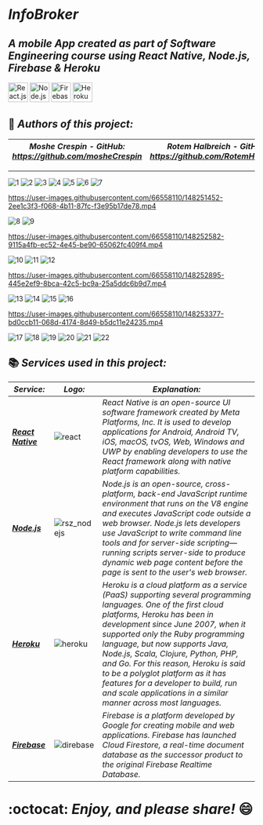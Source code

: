 # *InfoBroker*
## *A mobile App created as part of Software Engineering course using React Native, Node.js, Firebase & Heroku*

<a href="https://reactnative.dev/" title="React Native"> <img src="https://github.com/tomchen/stack-icons/blob/master/logos/react.svg" alt="React.js + React Native" width="40" height="40"/></a>
<a href="https://nodejs.org/en/" title="Node.js"> <img src="https://github.com/tomchen/stack-icons/blob/master/logos/nodejs.svg" alt="Node.js" width="40" height="40"/></a>
<a href="https://firebase.google.com/" title="Firebase"> <img src="https://github.com/tomchen/stack-icons/blob/master/logos/firebase.svg" alt="Firebase" width="40" height="40"/></a>
<a href="https://id.heroku.com/login" title="Heroku"> <img src="https://github.com/tomchen/stack-icons/blob/master/logos/heroku-icon.svg" alt="Heroku" width="40" height="40"/></a>

## :pencil: *Authors of this project:*
| *Moshe Crespin  -  GitHub: https://github.com/mosheCrespin* | *Rotem Halbreich  -  GitHub: https://github.com/RotemHalbreich* |
------------------------------------------------------|----------------------------------------------------
-----------------------------------------------------------------------------------------------------------

![1](https://user-images.githubusercontent.com/66558110/148249219-22e6755d-7d65-4ebb-94ea-7df67acb2651.JPG)
![2](https://user-images.githubusercontent.com/66558110/148249269-46659c47-743e-4d71-a7f9-f2e7b5056719.JPG)
![3](https://user-images.githubusercontent.com/66558110/148249362-9b595b4d-149f-40f8-b2e0-b6aa42419c3a.JPG)
![4](https://user-images.githubusercontent.com/66558110/148249401-ceefa09b-1d0a-478a-ba03-223023a430b0.JPG)
![5](https://user-images.githubusercontent.com/66558110/148249449-e24a76e2-1b66-4e57-a4a7-d212f82df0b9.JPG)
![6](https://user-images.githubusercontent.com/66558110/148253120-4faf3789-f22e-47a8-9a09-08a6a6ce8dd6.JPG)
![7](https://user-images.githubusercontent.com/66558110/148252445-cf8cb7d4-bb50-4a1d-bf30-07e16356ddc2.JPG)

https://user-images.githubusercontent.com/66558110/148251452-2ee1c3f3-f068-4b11-87fc-f3e95b17de78.mp4 

![8](https://user-images.githubusercontent.com/66558110/148249628-7702f0e5-ff34-47bc-b8f1-11c9e500e7f6.JPG)
![9](https://user-images.githubusercontent.com/66558110/148252499-bb79bc52-21ff-4ee5-98af-f27ab9ca05b7.JPG)

https://user-images.githubusercontent.com/66558110/148252582-9115a4fb-ec52-4e45-be90-65062fc409f4.mp4

![10](https://user-images.githubusercontent.com/66558110/148249718-249e8f54-018e-4297-a23d-e36342875517.JPG)
![11](https://user-images.githubusercontent.com/66558110/148249757-77221dda-1e73-4880-887d-c5476c98c0eb.JPG)
![12](https://user-images.githubusercontent.com/66558110/148252745-664aa3cd-fd99-407a-825f-14a86f205039.JPG)

https://user-images.githubusercontent.com/66558110/148252895-445e2ef9-8bca-42c5-bc9a-25a5ddc6b9d7.mp4

![13](https://user-images.githubusercontent.com/66558110/148252802-f0bacc6c-924a-4ba8-8ffe-52813fde37be.JPG)
![14](https://user-images.githubusercontent.com/66558110/148249839-33562d5f-99f9-461b-9078-e3e35fa69888.JPG)
![15](https://user-images.githubusercontent.com/66558110/148249906-8315edff-d9fd-47a2-bec3-45a59dbf8965.JPG)
![16](https://user-images.githubusercontent.com/66558110/148253290-2eaef55c-bfde-4889-901a-18fe67370cfe.JPG)

https://user-images.githubusercontent.com/66558110/148253377-bd0ccb11-068d-4174-8d49-b5dc11e24235.mp4

![17](https://user-images.githubusercontent.com/66558110/148253453-18f34d56-3a37-462d-af97-8603ac38c097.JPG)
![18](https://user-images.githubusercontent.com/66558110/148249960-7b866268-8dfa-4a40-8810-4ee2b845611c.JPG)
![19](https://user-images.githubusercontent.com/66558110/148249994-bab432c2-bb74-4ff2-8cdb-8b917a78a8e4.JPG)
![20](https://user-images.githubusercontent.com/66558110/148250042-a34a3b87-18f1-427c-9448-e68cc3203dc1.JPG)
![21](https://user-images.githubusercontent.com/66558110/148250065-50f7d732-220e-4476-a377-fe197fab7aa6.JPG)
![22](https://user-images.githubusercontent.com/66558110/148250100-05aa7e11-b21c-4d3b-b9bc-a9b3498a69b5.JPG)

## :books: *Services used in this project:*
  *Service:* | *Logo:* | *Explanation:*
------------------------------------------------------|------------------------------------------------------|------------------------------------------------------
*__[React Native](https://reactnative.dev/)__* | ![react](https://user-images.githubusercontent.com/66558110/148258366-eccafe15-03b8-4b16-a76a-b16eb6f122c7.png) | *React Native is an open-source UI software framework created by Meta Platforms, Inc. It is used to develop applications for Android, Android TV, iOS, macOS, tvOS, Web, Windows and UWP by enabling developers to use the React framework along with native platform capabilities.*
*__[Node.js](https://nodejs.org/en/)__* | ![rsz_nodejs](https://user-images.githubusercontent.com/66558110/138526220-82e94b3d-72c3-47fc-a698-2d31bfc8cb85.png) | *Node.js is an open-source, cross-platform, back-end JavaScript runtime environment that runs on the V8 engine and executes JavaScript code outside a web browser. Node.js lets developers use JavaScript to write command line tools and for server-side scripting—running scripts server-side to produce dynamic web page content before the page is sent to the user's web browser.*
*__[Heroku](https://id.heroku.com/login)__* | ![heroku](https://user-images.githubusercontent.com/66558110/148258044-61417026-bdac-45cd-ab97-d31f5549b35c.png) | *Heroku is a cloud platform as a service (PaaS) supporting several programming languages. One of the first cloud platforms, Heroku has been in development since June 2007, when it supported only the Ruby programming language, but now supports Java, Node.js, Scala, Clojure, Python, PHP, and Go. For this reason, Heroku is said to be a polyglot platform as it has features for a developer to build, run and scale applications in a similar manner across most languages.*
*__[Firebase](https://firebase.google.com/)__* | ![direbase](https://user-images.githubusercontent.com/66558110/148258971-26fea829-b869-423a-8512-db983102a98c.png) | *Firebase is a platform developed by Google for creating mobile and web applications. Firebase has launched Cloud Firestore, a real-time document database as the successor product to the original Firebase Realtime Database.*

# :octocat: *Enjoy, and please share!* :smile:
